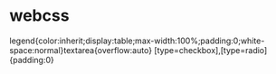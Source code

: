 # webcss

legend{color:inherit;display:table;max-width:100%;padding:0;white-space:normal}textarea{overflow:auto}
[type=checkbox],[type=radio]{padding:0}
